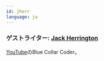 ```yaml
---
id: jherr
language: ja
---
```


### ゲストライター: [Jack Herrington](https://www.pronextjs.dev/)

[YouTube](https://youtube.com/c/JackHerrington)のBlue Collar Coder。
